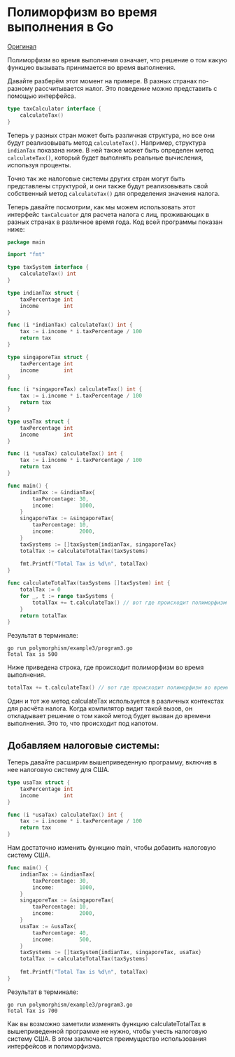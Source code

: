 # Полиморфизм во время выполнения в Go

[Оригинал](https://golangbyexample.com/runtime-polymorphism-go/)

Полиморфизм во время выполнения означает, что решение о том какую функцию вызывать 
принимается во время выполнения.

Давайте разберём этот момент на примере. В разных странах по-разному рассчитывается
налог. Это поведение можно представить с помощью интерфейса.

```go
type taxCalculator interface {
	calculateTax()
}
```

Теперь у разных стран может быть различная структура, но все они будут реализовывать 
метод `calculateTax()`. Например, структура `indianTax` показана ниже. В ней также
может быть определен метод `calculateTax()`, который будет выполнять реальные 
вычисления, используя проценты.

Точно так же налоговые системы других стран могут быть представлены структурой,
и они также будут реализовывать свой собственный метод `calculateTax()` для
определения значения налога.

Теперь давайте посмотрим, как мы можем использовать этот интерфейс `taxCalcuator`
для расчета налога с лиц, проживающих в разных странах в различное время года. 
Код всей программы показан ниже:

```go
package main

import "fmt"

type taxSystem interface {
    calculateTax() int
}

type indianTax struct {
    taxPercentage int
    income        int
}

func (i *indianTax) calculateTax() int {
    tax := i.income * i.taxPercentage / 100
    return tax
}

type singaporeTax struct {
    taxPercentage int
    income        int
}

func (i *singaporeTax) calculateTax() int {
    tax := i.income * i.taxPercentage / 100
    return tax
}

type usaTax struct {
    taxPercentage int
    income        int
}

func (i *usaTax) calculateTax() int {
    tax := i.income * i.taxPercentage / 100
    return tax
}

func main() {
    indianTax := &indianTax{
        taxPercentage: 30,
        income:        1000,
    }
    singaporeTax := &singaporeTax{
        taxPercentage: 10,
        income:        2000,
    }
    taxSystems := []taxSystem{indianTax, singaporeTax}
    totalTax := calculateTotalTax(taxSystems)
    
    fmt.Printf("Total Tax is %d\n", totalTax)
}

func calculateTotalTax(taxSystems []taxSystem) int {
    totalTax := 0
    for _, t := range taxSystems {
        totalTax += t.calculateTax() // вот где происходит полиморфизм во время выполнения
    }
    return totalTax
}
```

Результат в терминале:

```shell
go run polymorphism/example3/program3.go
Total Tax is 500
```

Ниже приведена строка, где происходит полиморфизм во время выполнения.

```go
totalTax += t.calculateTax() // вот где происходит полиморфизм во время выполнения
```

Один и тот же метод calculateTax используется в различных контекстах для расчёта
налога. Когда компилятор видит такой вызов, он откладывает решение о том какой 
метод будет вызван до времени выполнения. Это то, что происходит под капотом.

## Добавляем налоговые системы:

Теперь давайте расширим вышеприведенную программу, включив в нее налоговую 
систему для США.

```go
type usaTax struct {
    taxPercentage int
    income        int
}

func (i *usaTax) calculateTax() int {
    tax := i.income * i.taxPercentage / 100
    return tax
}
```

Нам достаточно изменить функцию main, чтобы добавить налоговую систему США.

```go
func main() {
    indianTax := &indianTax{
        taxPercentage: 30,
        income:        1000,
    }
    singaporeTax := &singaporeTax{
        taxPercentage: 10,
        income:        2000,
    }
    usaTax := &usaTax{
        taxPercentage: 40,
        income:        500,
    }
    taxSystems := []taxSystem{indianTax, singaporeTax, usaTax}
    totalTax := calculateTotalTax(taxSystems)
    
    fmt.Printf("Total Tax is %d\n", totalTax)
}
```

Результат в терминале:

```shell
go run polymorphism/example3/program3.go
Total Tax is 700
```

Как вы возможно заметили изменять функцию calculateTotalTax в вышеприведенной 
программе не нужно, чтобы учесть налоговую систему США. В этом заключается 
преимущество использования интерфейсов и полиморфизма.